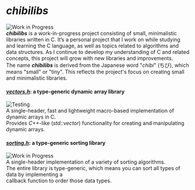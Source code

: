 # **_chibilibs_**
![Work in Progress](https://img.shields.io/badge/status-Work_in_Progress-yellow)  
**_chibilibs_** is a work-in-progress project consisting of small, minimalistic libraries written in C. It’s a personal project that I work on while studying and learning the C language, as well as topics related to algorithms and data structures. 
As I continue to develop my understanding of C and related concepts, this project will grow with new libraries and improvements.  
The name **_chibilibs_** is derived from the Japanese word "_chibi_" (ちび), which means "small" or "tiny". This reflects the project's focus on creating small and minimalistic libraries.

#### <u>_vectors.h_</u>: a type-generic dynamic array library
![Testing](https://img.shields.io/badge/status-Testing-yellow)  
A single-header, fast and lightweight macro-based implementation of dynamic arrays in C.  
Provides _C++_-like (_std::vector_) functionality for creating and manipulating dynamic arrays.

#### <u>_sorting.h_</u>: a type-generic sorting library
![Work in Progress](https://img.shields.io/badge/status-Work_in_Progress-red)  
A single-header implementation of a variety of sorting algorithms.  
The entire library is type-generic, which means you can sort all types of data by implementing a  
callback function to order those data types. 